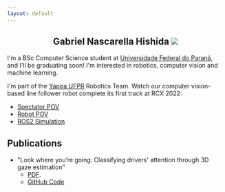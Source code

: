 ```yaml
---
layout: default
---
```


<h2 style="text-align: center;">Gabriel Nascarella Hishida <img class="profile-picture" src="https://avatars.githubusercontent.com/u/55661167?v=4"></h2>

I'm a BSc Computer Science student at [Universidade Federal do Paraná](http://bcc.ufpr.br/), and I'll be graduating soon! I'm interested in robotics, computer vision and machine learning.

I'm part of the [Yapira UFPR](https://www.facebook.com/ufpr.yapira) Robotics Team. Watch our computer vision-based line follower robot complete its first track at RCX 2022: 
* [Spectator POV](https://drive.google.com/file/d/13jQLvRatMAxQXDhhhWztNFT34ptf3a_2/view?usp=sharing)
* [Robot POV](https://drive.google.com/file/d/1qnftp4b8_yvBsK6LlyaOee2ITNIrxgbI/view?usp=sharing)
* [ROS2 Simulation](https://www.youtube.com/watch?v=E3LZQBVdJgE)

## Publications

* "Look where you’re going: Classifying drivers' attention through 3D gaze estimation" 
    * [PDF](./Thesis_LWYG.pdf).
    * [GitHub Code](https://github.com/VRI-UFPR/LWYG-drivers-attention)
